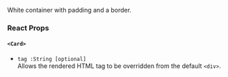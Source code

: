White container with padding and a border.

### React Props

#### `<Card>`
* `tag :String [optional]`  
Allows the rendered HTML tag to be overridden from the default `<div>`.